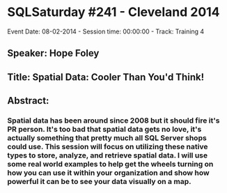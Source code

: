 # SQLSaturday #241 - Cleveland 2014
Event Date: 08-02-2014 - Session time: 00:00:00 - Track: Training 4
## Speaker: Hope Foley
## Title: Spatial Data: Cooler Than You'd Think!
## Abstract:
### Spatial data has been around since 2008 but it should fire it's PR person.  It's too bad that spatial data gets no love, it's actually something that pretty much all SQL Server shops could use.  This session will focus on utilizing these native types to store, analyze, and retrieve spatial data.  I will use some real world examples to help get the wheels turning on how you can use it within your organization and show how powerful it can be to see your data visually on a map.  
